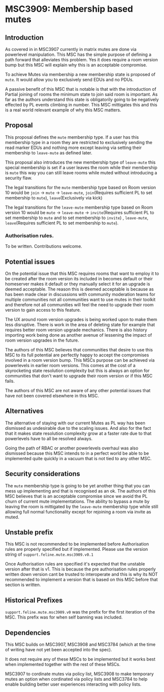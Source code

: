 # MSC3909: Membership based mutes

## Introduction

As covered in in MSC3907 currently in matrix mutes are done via powerlevel manipulation.
This MSC has the simple purpose of defining a path forward that alleviates this problem. Yes it does
require a room version bump but this MSC will explain why this is an acceptable compromise.

To achieve Mutes via membership a new membership state is proposed of `mute`. It would allow you to
exclusively send EDUs and no PDUs.

A passive benefit of this MSC that is notable is that with the introduction of Partial joining of rooms the minimum
state to join said room is important. As far as the authors understand this state is obligatorily going to be
negatively effected by PL events climbing in number. This MSC mittigates this and this is a real world
relevant example of why this MSC matters.
## Proposal

This proposal defines the `mute` membership type. If a user has this membership type in a room they
are restricted to exclusively sending the read marker EDUs and nothing more except leaving via setting
their membership to `leave-mute` as defined later.

This proposal also introduces the new membership type of `leave-mute` this special membership
is set if a user leaves the room while their membership is `mute` this way you can still leave
rooms while muted without introducing a security flaw.

The legal transitions for the `mute` membership type based on Room version 10 would be
`join` -> `mute` -> `leave-mute`, `join`(Requires sufficient PL to set membership to `mute`), `leave`(Exclusively via kick)

The legal transitions for the `leave-mute` membership type based on Room version 10 would be
`mute` -> `leave-mute` -> `invite`(Requires sufficient PL to set membership to `mute` and to set membership to `invite`) , 
`leave-mute`, `leave`(Requires sufficient PL to set membership to `mute`).

### Authorisation rules.

To be written. Contributions welcome.
## Potential issues

On the potential issue that this MSC requires rooms that want to employ it to be created after the room version
its included in becomes default or their homeserver makes it default or they manually select it for an upgrade is
deemed acceptable. The reason this is deemed acceptable is because as has been made clear in discussions with
community moderation teams for multiple communities not all communities want to use mutes in their toolkit and therefore
not all communities will feel the need to upgrade their room version to gain access to this feature. 

The UX around room version upgrades is being worked upon to make them less disruptive. There is work in 
the area of deleting state for example that requires better room version upgrade mechanics. There is also history importing 
work being done as another avenue of lessening the impact of room version upgrades in the future. 

The authors of this MSC believes that communities that desire to use this MSC to its full potential are perfectly happy
to accept the compromises involved in a room version bump. This MSCs purpose can be achieved via powerlevels 
in earlier room versions. This comes at the cost of a skyrocketing state resolution complexity but this is always
an option for communities that don't want to upgrade their room version or if this MSC fails.

The authors of this MSC are not aware of any other potential issues that have not been covered elsewhere in this MSC.

## Alternatives

The alternative of staying with our current Mutes as PL way has been dismissed as undesirable due to the
scaling issues. And also for the fact that it makes state resolution complexity grow at a faster rate
due to that powerlevels have to all be resolved always.

Going the path of RBAC or another powerlevels overhaul was also dismissed because this MSC intends to in
a perfect world be able to be implemented quite quickly in a vacuum that is not tied to any other MSC.

## Security considerations

The `mute` membership type is going to be yet another thing that you can mess up implementing and that is
recognised as an ok. The authors of this MSC believes that is an acceptable compromise since we avoid
the PL churn of current mute implementations. The ability to bypass a mute by leaving the room is mittigated
by the `leave-mute` membership type while still allowing full normal functionality except for rejoining a room via invite
as muted.

## Unstable prefix

This MSC is not recommended to be implemented before Authorisation rules are properly specified but if implemented.
Please use the version string of `support.feline.mute.msc3909.v0.1`

Once Authorisation rules are specified it's expected that the unstable version after that is v1. This is because the
pre authorisation rules properly written down version cant be trusted to interoperate and this is why its NOT recommended 
to implement a version that is based on this MSC before that section is written. 

## Historical Prefixes

`support.feline.mute.msc3909.v0` was the prefix for the first iteration of the MSC. This prefix was for when self banning
was included.

## Dependencies

This MSC builds on MSC3907, MSC3908 and MSC3784 (which at the time of writing have not yet been accepted
into the spec).

It does not require any of these MSCs to be implemented but it works best when implemented together with the rest of these MSCs.

MSC3907 to cordinate mutes via policy list, MSC3908 to make temporary mutes an option when cordinated via policy lists
and MSC3784 to help enable building better user experiences interacting with policy lists.
